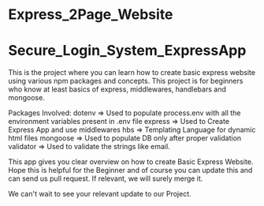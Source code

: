 # Express_2Page_Website

# Secure_Login_System_ExpressApp

This is the project where you can learn how to create basic express website using various npm packages and concepts. This project is for beginners who know at least basics of express, middlewares, handlebars and mongoose.

Packages Involved:
dotenv => Used to populate process.env with all the environment variables present in .env file
express => Used to Create Express App and use middlewares
hbs => Templating Language for dynamic html files
mongoose => Used to populate DB only after proper validation
validator => Used to validate the strings like email.

This app gives you clear overview on how to create Basic Express Website. Hope this is helpful for the Beginner and of course you can update this and can send us pull request. If relevant, we will surely merge it.

We can't wait to see your relevant update to our Project.
